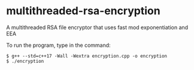 # multithreaded-rsa-encryption
A multithreaded RSA file encryptor that uses fast mod exponentiation and EEA

To run the program, type in the command:
```
$ g++ --std=c++17 -Wall -Wextra encryption.cpp -o encryption
$ ./encryption
```
